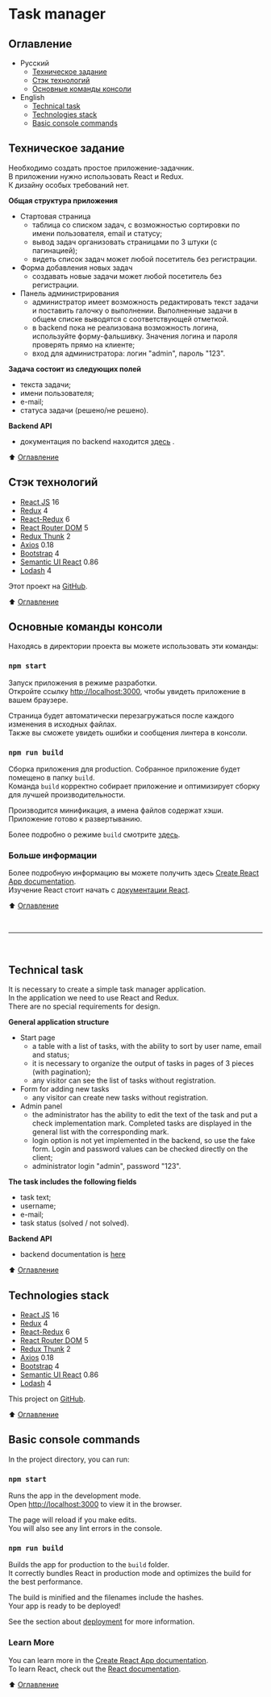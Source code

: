 # Task manager

<a name="table_of_contents"></a>
## Оглавление
- Русский
  - [Техническое задание](#ru_task)
  - [Стэк технологий](#ru_stack)
  - [Основные команды консоли](#ru_commands)
- English
  - [Technical task](#en_task)
  - [Technologies stack](#en_stack)
  - [Basic console commands](#en_commands)

<a name="ru_task"></a>
## Техническое задание
Необходимо создать простое приложение-задачник.<br>
В приложении нужно использовать React и Redux.<br>
К дизайну особых требований нет.

**Общая структура приложения**
- Стартовая страница    
  - таблица со списком задач, с возможностью сортировки по имени пользователя, email и статусу;
  - вывод задач организовать страницами по 3 штуки (с пагинацией);
  - видеть список задач может любой посетитель без регистрации.
- Форма добавления новых задач
  - создавать новые задачи может любой посетитель без регистрации.
- Панель администрирования
  - администратор имеет возможность редактировать текст задачи и поставить галочку о выполнении.  Выполненные задачи в общем списке выводятся с соответствующей отметкой. 
  - в backend пока не реализована возможность логина, используйте форму-фальшивку. Значения логина и пароля проверять прямо на клиенте;
  - вход для администратора: логин "admin", пароль "123".    

**Задача состоит из следующих полей**
- текста задачи;
- имени пользователя;
- е-mail;
- статуса задачи (решено/не решено).     

**Backend API**    
- документация по backend находится [здесь](https://uxcandy.com/~shapoval/test-task-backend/docs.html)   .

:arrow_up: [Оглавление](#table_of_contents)    

<a name="ru_stack"></a>
## Стэк технологий
- [React JS](https://ru.reactjs.org/) 16
- [Redux](https://redux.js.org/) 4
- [React-Redux](https://react-redux.js.org/) 6
- [React Router DOM](https://github.com/ReactTraining/react-router#readme) 5
- [Redux Thunk](https://github.com/reduxjs/redux-thunk) 2
- [Axios](https://github.com/axios/axios#readme) 0.18
- [Bootstrap](https://getbootstrap.com/) 4
- [Semantic UI React](https://react.semantic-ui.com/) 0.86
- [Lodash](https://lodash.com/) 4 
          
Этот проект на [GitHub](https://github.com/Legmo/taskmanager).
   
:arrow_up: [Оглавление](#table_of_contents)    

<a name="ru_commands"></a>
## Основные команды консоли
Находясь в директории проекта вы можете использовать эти команды:

### `npm start`

Запуск приложения в режиме разработки.<br>
Откройте ссылку [http://localhost:3000](http://localhost:3000), чтобы увидеть приложение в вашем браузере.

Страница будет автоматически перезагружаться после каждого изменения в исходных файлах.<br>
Также вы сможете увидеть ошибки и сообщения линтера в консоли.

### `npm run build`

Сборка приложения для production. Собранное приложение будет помещено в папку `build`.<br>
Команда `build` корректно собирает приложение и оптимизирует сборку для лучшей производительности.

Производится минификация, а имена файлов содержат хэши. <br>
Приложение готово к развертыванию.

Более подробно о режиме `build` смотрите [здесь](https://facebook.github.io/create-react-app/docs/deployment).

### Больше информации

Более подробную информацию вы можете получить здесь [Create React App documentation](https://facebook.github.io/create-react-app/docs/getting-started).<br>
Изучение React стоит начать с [документации React](https://ru.reactjs.org/).
   

:arrow_up: [Оглавление](#table_of_contents)    

<br/>

***

<br/>

<a name="en_task"></a>
## Technical task
It is necessary to  create a simple task manager application.<br>
In the application we need to use React and Redux.<br>
There are no special requirements for design.<br>

**General application structure**
- Start page   
    - a table with a list of tasks, with the ability to sort by user name, email and status;
    - it is necessary to organize the output of tasks in pages of 3 pieces (with pagination);
    - any visitor can see the list of tasks without registration.
- Form for adding new tasks
    - any visitor can create new tasks without registration.
- Admin panel
    - the administrator has the ability to edit the text of the task and put a check implementation mark. Completed tasks are displayed in the general list with the corresponding mark.
    - login option is not yet implemented in the backend, so use the fake form. Login and password values can be checked directly on the client;
    - administrator login "admin", password "123".

**The task includes the following fields**
- task text;
- username;
- e-mail;
- task status (solved / not solved).  

**Backend API**    
- backend documentation is [here](https://uxcandy.com/~shapoval/test-task-backend/docs.html)   

:arrow_up: [Оглавление](#table_of_contents)    

<a name="en_stack"></a>
## Technologies stack
- [React JS](https://ru.reactjs.org/) 16
- [Redux](https://redux.js.org/) 4
- [React-Redux](https://react-redux.js.org/) 6
- [React Router DOM](https://github.com/ReactTraining/react-router#readme) 5
- [Redux Thunk](https://github.com/reduxjs/redux-thunk) 2
- [Axios](https://github.com/axios/axios#readme) 0.18
- [Bootstrap](https://getbootstrap.com/) 4
- [Semantic UI React](https://react.semantic-ui.com/) 0.86
- [Lodash](https://lodash.com/) 4 
          
This project on [GitHub](https://github.com/Legmo/taskmanager).
   
:arrow_up: [Оглавление](#table_of_contents)    

<a name="en_commands"></a>
## Basic console commands
In the project directory, you can run:

### `npm start`

Runs the app in the development mode.<br>
Open [http://localhost:3000](http://localhost:3000) to view it in the browser.

The page will reload if you make edits.<br>
You will also see any lint errors in the console.

### `npm run build`

Builds the app for production to the `build` folder.<br>
It correctly bundles React in production mode and optimizes the build for the best performance.

The build is minified and the filenames include the hashes.<br>
Your app is ready to be deployed!

See the section about [deployment](https://facebook.github.io/create-react-app/docs/deployment) for more information.

### Learn More
You can learn more in the [Create React App documentation](https://facebook.github.io/create-react-app/docs/getting-started).<br>
To learn React, check out the [React documentation](https://reactjs.org/).
   

:arrow_up: [Оглавление](#table_of_contents)    